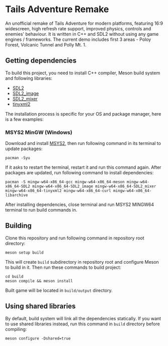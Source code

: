 # Tails Adventure Remake

An unofficial remake of Tails Adventure for modern platforms, featuring 16:9 widescreen, high refresh rate support, improved physics, controls and enemies' behaviour. It is written in C++ and SDL2 without using any game engines / frameworks. The current demo includes first 3 areas - Poloy Forest, Volcanic Tunnel and Polly Mt. 1.

## Getting dependencies

To build this project, you need to install C++ compiler, Meson build system and following libraries:

- [SDL2](https://github.com/libsdl-org/SDL/tree/SDL2)
- [SDL2_image](https://github.com/libsdl-org/SDL_image/tree/SDL2)
- [SDL2_mixer](https://github.com/libsdl-org/SDL_mixer/tree/SDL2)
- [tinyxml2](https://github.com/leethomason/tinyxml2)

The installation process is specific for your OS and package manager, here is a few examples:

### MSYS2 MinGW (Windows)

Download and install [MSYS2](https://www.msys2.org/), then run following command in its terminal to update packages:

```console
pacman -Syu
```

If it asks to restart the terminal, restart it and run this command again. After packages are updated, run following command to install dependencies:

```console
pacman -S mingw-w64-x86_64-gcc mingw-w64-x86_64-meson mingw-w64-x86_64-SDL2 mingw-w64-x86_64-SDL2_image mingw-w64-x86_64-SDL2_mixer mingw-w64-x86_64-tinyxml2 mingw-w64-x86_64-curl mingw-w64-x86_64-libarchive
```

After installing dependencies, close terminal and run MSYS2 MINGW64 terminal to run build commands in.

## Building

Clone this repository and run following command in repository root directory:

```console
meson setup build
```

This will create `build` subdirectory in repository root and configure Meson to build in it. Then run these commands to build project:

```console
cd build
meson compile && meson install
```

Built game will be located in `build/output` directory.

## Using shared libraries

By default, build system will link all the dependencies statically. If you want to use shared libraries instead, run this command in `build` directory before compiling:

```console
meson configure -Dshared=true
```
